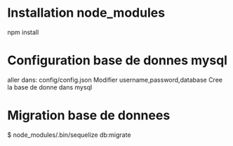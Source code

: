 # Installation node_modules
npm install

# Configuration base de donnes mysql
aller dans: config/config.json
Modifier username,password,database
Cree la base de donne dans mysql

# Migration base de donnees
$ node_modules/.bin/sequelize db:migrate
